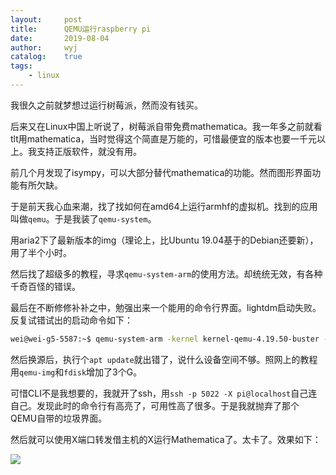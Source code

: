 ```yaml
---
layout:		post
title:		QEMU运行raspberry pi
date:		2019-08-04
author:		wyj
catalog:	true
tags:
    - linux
---
```


我很久之前就梦想过运行树莓派，然而没有钱买。

后来又在Linux中国上听说了，树莓派自带免费mathematica。我一年多之前就看tlt用mathematica，当时觉得这个简直是万能的，可惜最便宜的版本也要一千元以上。我支持正版软件，就没有用。

前几个月发现了isympy，可以大部分替代mathematica的功能。然而图形界面功能有所欠缺。

于是前天我心血来潮，找了找如何在amd64上运行armhf的虚拟机。找到的应用叫做`qemu`。于是我装了`qemu-system`。

用aria2下了最新版本的img（理论上，比Ubuntu 19.04基于的Debian还要新），用了半个小时。

然后找了超级多的教程，寻求`qemu-system-arm`的使用方法。却统统无效，有各种千奇百怪的错误。

最后在不断修修补补之中，勉强出来一个能用的命令行界面。lightdm启动失败。反复试错试出的启动命令如下：
```sh
wei@wei-g5-5587:~$ qemu-system-arm -kernel kernel-qemu-4.19.50-buster -cpu arm1176 -m 256 -M versatilepb -dtb versatile-pb.dtb -serial stdio -append "root=/dev/sda2 rootfstype=ext4 rw" -drive "file=2019-07-10-raspbian-buster-full.img,index=0,media=disk,format=raw" -redir tcp:5022::22 -no-reboot

```
然后换源后，执行个`apt update`就出错了，说什么设备空间不够。照网上的教程用`qemu-img`和`fdisk`增加了3个G。

可惜CLI不是我想要的，我就开了ssh，用`ssh -p 5022 -X pi@localhost`自己连自己。发现此时的命令行有高亮了，可用性高了很多。于是我就抛弃了那个QEMU自带的垃圾界面。

然后就可以使用X端口转发借主机的X运行Mathematica了。太卡了。效果如下：

![](https://i.loli.net/2019/08/04/BhLQMb4ZXlgJvSI.png)
